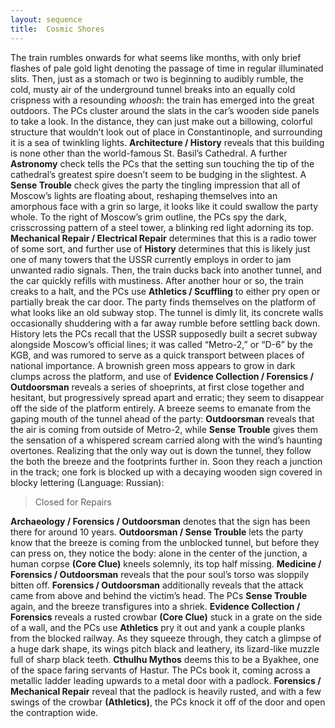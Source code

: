 ```yaml
---
layout: sequence
title:  Cosmic Shores
---
```


The train rumbles onwards for what seems like months,
with only brief flashes of pale gold light denoting the passage of time in regular illuminated slits.
Then, just as a stomach or two is beginning to audibly rumble, the cold,
musty air of the underground tunnel breaks into an equally cold crispness with a resounding *whoosh*:
the train has emerged into the great outdoors.
The PCs cluster around the slats in the car’s wooden side panels to take a look. In the distance, they can just make out a billowing, colorful structure that wouldn’t look out of place in Constantinople, and surrounding it is a sea of twinkling lights.
**Architecture / History** reveals that this building is none other than the world-famous St. Basil’s Cathedral.
A further **Astronomy** check tells the PCs that the setting sun touching the tip of the cathedral’s greatest spire doesn’t seem to be budging in the slightest.
A **Sense Trouble** check gives the party the tingling impression that all of Moscow’s lights are floating about,
reshaping themselves into an amorphous face with a grin so large,
it looks like it could swallow the party whole.
To the right of Moscow’s grim outline, the PCs spy the dark,
crisscrossing pattern of a steel tower, a blinking red light adorning its top.
**Mechanical Repair / Electrical Repair** determines that this is a radio tower of some sort,
and further use of **History** determines that this is likely just one of many towers that the USSR currently employs in order to jam unwanted radio signals.
Then, the train ducks back into another tunnel, and the car quickly refills with mustiness.
After another hour or so, the train creaks to a halt, and the PCs use **Athletics / Scuffling** to either pry open or partially break the car door.
The party finds themselves on the platform of what looks like an old subway stop. The tunnel is dimly lit,
its concrete walls occasionally shuddering with a far away rumble before settling back down.
History lets the PCs recall that the USSR supposedly built a secret subway alongside Moscow’s official lines;
it was called “Metro-2,” or “D-6” by the KGB,
and was rumored to serve as a quick transport between places of national importance.
A brownish green moss appears to grow in dark clumps across the platform,
and use of **Evidence Collection / Forensics / Outdoorsman** reveals a series of shoeprints,
at first close together and hesitant, but progressively spread apart and erratic;
they seem to disappear off the side of the platform entirely.
A breeze seems to emanate from the gaping mouth of the tunnel ahead of the party:
**Outdoorsman** reveals that the air is coming from outside of Metro-2,
while **Sense Trouble** gives them the sensation of a whispered scream carried along with the wind’s haunting overtones.
Realizing that the only way out is down the tunnel,
they follow the both the breeze and the footprints further in.
Soon they reach a junction in the track;
one fork is blocked up with a decaying wooden sign covered in blocky lettering (Language: Russian):

> Closed for Repairs

**Archaeology / Forensics / Outdoorsman** denotes that the sign has been there for around 10 years.
**Outdoorsman / Sense Trouble** lets the party know that the breeze is coming from the unblocked tunnel, but before they can press on,
they notice the body: alone in the center of the junction,
a human corpse **(Core Clue)** kneels solemnly, its top half missing.
**Medicine / Forensics / Outdoorsman** reveals that the pour soul’s torso was sloppily bitten off.
**Forensics / Outdoorsman** additionally reveals that the attack came from above and behind the victim’s head.
The PCs **Sense Trouble** again, and the breeze transfigures into a shriek.
**Evidence Collection / Forensics** reveals a rusted crowbar **(Core Clue)** stuck in a grate on the side of a wall,
and the PCs use **Athletics** pry it out and yank a couple planks from the blocked railway.
As they squeeze through, they catch a glimpse of a huge dark shape,
its wings pitch black and leathery, its lizard-like muzzle full of sharp black teeth.
**Cthulhu Mythos** deems this to be a Byakhee, one of the space faring servants of Hastur.
The PCs book it, coming across a metallic ladder leading upwards to a metal door with a padlock.
**Forensics / Mechanical Repair** reveal that the padlock is heavily rusted,
and with a few swings of the crowbar **(Athletics)**,
the PCs knock it off of the door and open the contraption wide.








